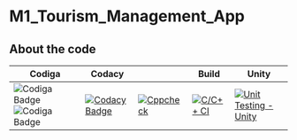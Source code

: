 # M1_Tourism_Management_App


## About the code
|Codiga|Codacy| | Build | Unity |
| --- | --- | --- | --- | --- |
| ![Codiga Badge](https://api.codiga.io/project/31447/score/svg) ![Codiga Badge](https://api.codiga.io/project/31447/status/svg) |[![Codacy Badge](https://app.codacy.com/project/badge/Grade/5097989dc7344ab19d8383b5d6481c0d)](https://www.codacy.com/gh/yukta-kulkarni14/M1_Tourism_management_app/dashboard?utm_source=github.com&amp;utm_medium=referral&amp;utm_content=yukta-kulkarni14/M1_Tourism_management_app&amp;utm_campaign=Badge_Grade)| [![Cppcheck](https://github.com/yukta-kulkarni14/M1_Tourism_management_app/actions/workflows/Static-check.yml/badge.svg)](https://github.com/yukta-kulkarni14/M1_Tourism_management_app/actions/workflows/Static-check.yml) | [![C/C++ CI](https://github.com/yukta-kulkarni14/M1_Tourism_management_app/actions/workflows/c-cpp.yml/badge.svg)](https://github.com/yukta-kulkarni14/M1_Tourism_management_app/actions/workflows/c-cpp.yml) | [![Unit Testing - Unity](https://github.com/yukta-kulkarni14/M1_Tourism_management_app/actions/workflows/unity.yml/badge.svg)](https://github.com/yukta-kulkarni14/M1_Tourism_management_app/actions/workflows/unity.yml) |
